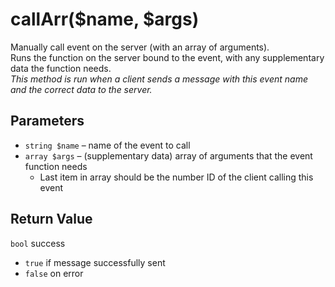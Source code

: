 # callArr($name, $args)
Manually call event on the server (with an array of arguments).  
Runs the function on the server bound to the event, with any supplementary data the function needs.  
*This method is run when a client sends a message with this event name and the correct data to the server.*

## Parameters
  - `string $name` – name of the event to call
  - `array $args` – (supplementary data) array of arguments that the event function needs
     - Last item in array should be the number ID of the client calling this event

## Return Value
`bool` success
  - `true` if message successfully sent
  - `false` on error
